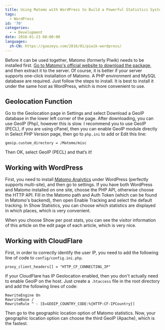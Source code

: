 ```yaml
---
title: Using Matomo with WordPress to Build a Powerful Statistics System
tags:
  - WordPress
id: '70'
categories:
  - - Development
date: 2016-01-23 08:00:00
languages:
  zh-CN: https://guozeyu.com/2016/01/piwik-wordpress/
---
```


Before it can be used together, Matomo (formerly Piwik) needs to be installed first. [Go to Matomo's official website to download the package](https://matomo.org/download/), and then extract it to the server. Of course, it is better if your server supports one-click installation of Matomo. A PHP environment and MySQL database are required. Just follow the steps to install. It is best to install it under the same host as WordPress, which is more convenient to use.

## Geolocation Function

Go to the Geolocation page in Settings and select Download a GeoIP database in the lower left corner of the page. After downloading, you can use GeoIP (Php), however this is slow. I recommend you to use GeoIP (PECL), if you are using cPanel, then you can enable GeoIP module <!-- more --> directly in Select PHP Version page, then go to `php.ini` to add or Edit this line:

````
geoip.custom_directory = /Matomo/misc
````

Then OK, select GeoIP (PECL) and that’s it!

## Working with WordPress

First, you need to install [Matomo Analytics](https://wordpress.org/plugins/matomo/) under WordPress (perfectly supports multi-site), and then go to settings. If you have both WordPress and Matomo installed on one site, choose the PHP API, otherwise choose the HTTP API. Fill in the Matomo path and Auth Token (which can be found in Matomo's backend), then open Enable Tracking and select the default tracking. In Show Statistics, you can choose which statistics are displayed in which places, which is very convenient.

When you choose Show per post stats, you can see the visitor information of this article on the edit page of each article, which is very nice.

## Working with CloudFlare

First, in order to correctly identify the user IP, you need to add the following line of code to `config/config.ini.php`.

````
proxy_client_headers[] = "HTTP_CF_CONNECTING_IP"
````

If your CloudFlare has IP Geolocation enabled, then you don't actually need to enable GeoIP on the host. Just create a `.htaccess` file in the root directory and add the following lines of code:

````
RewriteEngine On
RewriteBase /
RewriteRule ^ - [E=GEOIP_COUNTRY_CODE:%{HTTP:CF-IPCountry}]
````

Then go to the geographic location option of Matomo statistics. Now, your geographic location option can choose the third GeoIP (Apache), which is the fastest.
